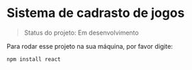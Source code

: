 # Sistema de cadrasto de jogos

> Status do projeto: Em desenvolvimento

Para rodar esse projeto na sua máquina, por favor digite:

```
npm install react
```
